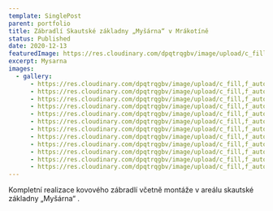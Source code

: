 ```yaml
---
template: SinglePost
parent: portfolio
title: Zábradlí Skautské základny „Myšárna“ v Mrákotíně
status: Published
date: 2020-12-13
featuredImage: https://res.cloudinary.com/dpqtrqgbv/image/upload/c_fill,f_auto,,h_2600,,q_auto,,w_2600,/v1614809524/mysarna/IMG_20191211_150603_enx0cw.jpg
excerpt: Mysarna
images:
  - gallery:
      - https://res.cloudinary.com/dpqtrqgbv/image/upload/c_fill,f_auto,,h_2600,,q_auto,,w_2600,/v1614809525/mysarna/IMG_20191211_150651_mj9a6z.jpg
      - https://res.cloudinary.com/dpqtrqgbv/image/upload/c_fill,f_auto,,h_2600,,q_auto,,w_2600,/v1614809525/mysarna/IMG_20191211_150609_rmicqh.jpg
      - https://res.cloudinary.com/dpqtrqgbv/image/upload/c_fill,f_auto,,h_2600,,q_auto,,w_2600,/v1614809524/mysarna/IMG_20191211_150603_enx0cw.jpg
      - https://res.cloudinary.com/dpqtrqgbv/image/upload/c_fill,f_auto,,h_2600,,q_auto,,w_2600,/v1614809524/mysarna/IMG_20191211_150554_cqljoe.jpg
      - https://res.cloudinary.com/dpqtrqgbv/image/upload/c_fill,f_auto,,h_2600,,q_auto,,w_2600,/v1614809524/mysarna/IMG_20191211_150525_eavbus.jpg
      - https://res.cloudinary.com/dpqtrqgbv/image/upload/c_fill,f_auto,,h_2600,,q_auto,,w_2600,/v1614809523/mysarna/IMG_20191211_150433_qjjop8.jpg
      - https://res.cloudinary.com/dpqtrqgbv/image/upload/c_fill,f_auto,,h_2600,,q_auto,,w_2600,/v1614809522/mysarna/IMG_20191211_150358_gcmhyw.jpg
      - https://res.cloudinary.com/dpqtrqgbv/image/upload/c_fill,f_auto,,h_2600,,q_auto,,w_2600,/v1614809522/mysarna/IMG_20191211_150351_fme4ol.jpg
      - https://res.cloudinary.com/dpqtrqgbv/image/upload/c_fill,f_auto,,h_2600,,q_auto,,w_2600,/v1614809522/mysarna/IMG_20191211_150414_ckecg3.jpg
      - https://res.cloudinary.com/dpqtrqgbv/image/upload/c_fill,f_auto,,h_2600,,q_auto,,w_2600,/v1614809522/mysarna/IMG_20191211_145923_ffcgkf.jpg
      - https://res.cloudinary.com/dpqtrqgbv/image/upload/c_fill,f_auto,,h_2600,,q_auto,,w_2600,/v1614809522/mysarna/IMG_20191211_145907_nkzc4g.jpg
      - https://res.cloudinary.com/dpqtrqgbv/image/upload/c_fill,f_auto,,h_2600,,q_auto,,w_2600,/v1614809521/mysarna/IMG_20191211_150423_vk26iz.jpg
---
```

Kompletní realizace kovového zábradlí včetně montáže v areálu skautské základny „Myšárna“ .
